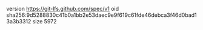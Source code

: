 version https://git-lfs.github.com/spec/v1
oid sha256:9d5288830c41b0a1bb2e53daec9e9f619c61fde46debca3f46d0bad13a3b3312
size 5972
